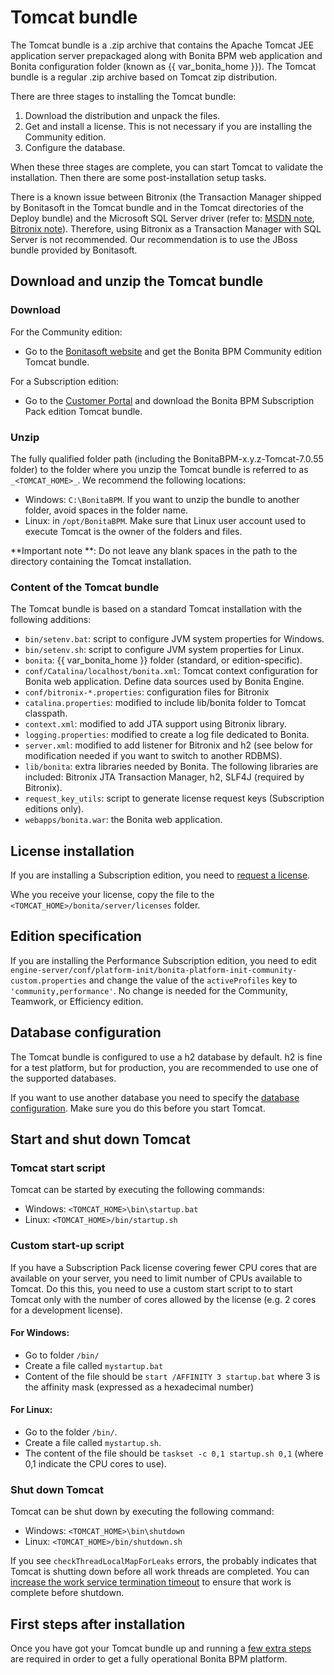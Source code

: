 # Tomcat bundle

The Tomcat bundle is a .zip archive that contains the Apache Tomcat JEE application server prepackaged along with Bonita BPM web application and Bonita configuration folder (known as {{ var\_bonita\_home }}). 
The Tomcat bundle is a regular .zip archive based on Tomcat zip distribution.

There are three stages to installing the Tomcat bundle:

1. Download the distribution and unpack the files.
2. Get and install a license. This is not necessary if you are installing the Community edition.
3. Configure the database.

When these three stages are complete, you can start Tomcat to validate the installation. Then there are some post-installation setup tasks.

There is a known issue between Bitronix (the Transaction Manager shipped by Bonitasoft in the Tomcat bundle and in the Tomcat directories of the Deploy bundle) and the Microsoft SQL Server driver
(refer to: [MSDN note](https://msdn.microsoft.com/en-us/library/aa342335.aspx), [Bitronix note](http://bitronix-transaction-manager.10986.n7.nabble.com/Failed-to-recover-SQL-Server-Restart-td148.html)).
Therefore, using Bitronix as a Transaction Manager with SQL Server is not recommended. Our recommendation is to use the JBoss bundle provided by Bonitasoft.

## Download and unzip the Tomcat bundle

### Download

For the Community edition:

* Go to the [Bonitasoft website](http://www.bonitasoft.com/downloads-v2) and get the Bonita BPM Community edition Tomcat bundle.

For a Subscription edition:

* Go to the [Customer Portal](https://customer.bonitasoft.com/download/request) and download the Bonita BPM Subscription Pack edition Tomcat bundle.

### Unzip

The fully qualified folder path (including the BonitaBPM-x.y.z-Tomcat-7.0.55 folder) to the folder where you unzip the Tomcat bundle is referred to as `_<TOMCAT_HOME>_`. We recommend the following locations: 

* Windows: `C:\BonitaBPM`. If you want to unzip the bundle to another folder, avoid spaces in the folder name. 
* Linux: in `/opt/BonitaBPM`. Make sure that Linux user account used to execute Tomcat is the owner of the folders and files.

**Important note **: Do not leave any blank spaces in the path to the directory containing the Tomcat installation.

### Content of the Tomcat bundle

The Tomcat bundle is based on a standard Tomcat installation with the following additions:

* `bin/setenv.bat`: script to configure JVM system properties for Windows.
* `bin/setenv.sh`: script to configure JVM system properties for Linux.
* `bonita`: {{ var\_bonita\_home }} folder (standard, or edition-specific).
* `conf/Catalina/localhost/bonita.xml`: Tomcat context configuration for Bonita web application. Define data sources used by Bonita Engine.
* `conf/bitronix-*.properties`: configuration files for Bitronix
* `catalina.properties`: modified to include lib/bonita folder to Tomcat classpath.
* `context.xml`: modified to add JTA support using Bitronix library.
* `logging.properties`: modified to create a log file dedicated to Bonita.
* `server.xml`: modified to add listener for Bitronix and h2 (see below for modification needed if you want to switch to another RDBMS).
* `lib/bonita`: extra libraries needed by Bonita. The following libraries are included: Bitronix JTA Transaction Manager, h2, SLF4J (required by Bitronix).
* `request_key_utils`: script to generate license request keys (Subscription editions only).
* `webapps/bonita.war`: the Bonita web application.

## License installation

If you are installing a Subscription edition, you need to [request a license](licenses.md). 

Whe you receive your license, copy the file to the `<TOMCAT_HOME>/bonita/server/licenses` folder.

## Edition specification

If you are installing the Performance Subscription edition, 
you need to edit `engine-server/conf/platform-init/bonita-platform-init-community-custom.properties`
and change the value of the `activeProfiles` key to `'community,performance'`. No change is needed for the Community, Teamwork, or Efficiency edition.

## Database configuration

The Tomcat bundle is configured to use a h2 database by default. h2 is fine for a test platform, but for production, you are recommended to use one of the supported databases. 

If you want to use another database you need to specify the [database configuration](database-configuration.md). Make sure you do this before you start Tomcat.

## Start and shut down Tomcat

### Tomcat start script

Tomcat can be started by executing the following commands:

* Windows: `<TOMCAT_HOME>\bin\startup.bat`
* Linux: `<TOMCAT_HOME>/bin/startup.sh`

### Custom start-up script

If you have a Subscription Pack license covering fewer CPU cores that are available on your server, you need to limit number of CPUs available to Tomcat. 
Do this this, you need to use a custom start script to to start Tomcat only with the number of cores allowed by the license (e.g. 2 cores for a development license).

#### For Windows:

* Go to folder `/bin/`
* Create a file called `mystartup.bat`
* Content of the file should be `start /AFFINITY 3 startup.bat` where 3 is the affinity mask (expressed as a hexadecimal number)

#### For Linux:

* Go to the folder `/bin/`.
* Create a file called `mystartup.sh`. 
* The content of the file should be `taskset -c 0,1 startup.sh 0,1` (where 0,1 indicate the CPU cores to use).

### Shut down Tomcat

Tomcat can be shut down by executing the following command:

* Windows: `<TOMCAT_HOME>\bin\shutdown`
* Linux: `<TOMCAT_HOME>/bin/shutdown.sh`

If you see `checkThreadLocalMapForLeaks` errors, the probably indicates that Tomcat is shutting down before all work threads are completed. 
You can [increase the work service termination timeout](performance-tuning.md) to ensure that work is complete before shutdown. 

## First steps after installation

Once you have got your Tomcat bundle up and running a [few extra steps](first-steps-after-setup.md) are required in order to get a fully operational Bonita BPM platform.
